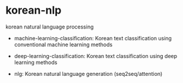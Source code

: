 # korean-nlp
korean natural language processing

- machine-learning-classification: Korean text classification using conventional machine learning methods

- deep-learning-classification: Korean text classification using deep learning methods

- nlg: Korean natural language generation (seq2seq/attention)
